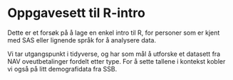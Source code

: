 # Oppgavesett til R-intro

Dette er et forsøk på å lage en enkel intro til R, for personer som er kjent med SAS eller lignende språk for å analysere data.

Vi tar utgangspunkt i tidyverse, og har som mål å utforske et datasett fra NAV oveutbetalinger fordelt etter type. For å sette tallene i kontekst kobler vi også på litt demografidata fra SSB.
